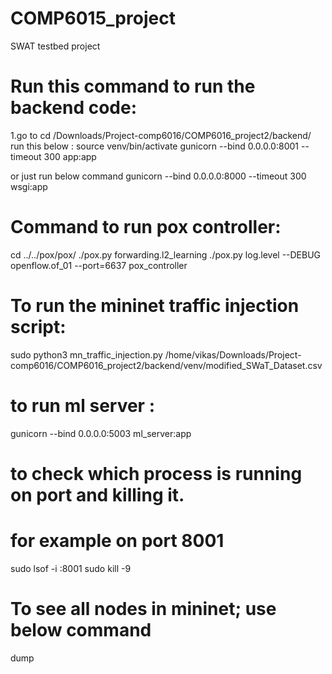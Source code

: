 # COMP6015_project
SWAT testbed project 

# Run this command to run the backend code:
1.go to 
cd /Downloads/Project-comp6016/COMP6016_project2/backend/
run this below : 
source venv/bin/activate
gunicorn --bind 0.0.0.0:8001 --timeout 300 app:app

or just run below command
gunicorn --bind 0.0.0.0:8000 --timeout 300 wsgi:app

# Command to run pox controller:
cd ../../pox/pox/
./pox.py forwarding.l2_learning
./pox.py log.level --DEBUG openflow.of_01 --port=6637 pox_controller

# To run the mininet traffic injection script: 
sudo python3 mn_traffic_injection.py /home/vikas/Downloads/Project-comp6016/COMP6016_project2/backend/venv/modified_SWaT_Dataset.csv

# to run ml server :
gunicorn --bind 0.0.0.0:5003 ml_server:app

# to check which process is running on port and killing it.
# for example on port 8001
sudo lsof -i :8001
sudo kill -9 <pid>

# To see all nodes in mininet; use below command
dump
